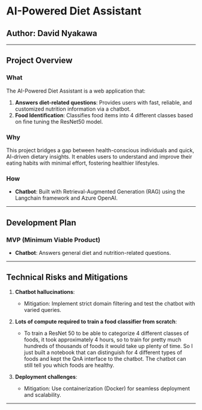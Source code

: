 # AI-Powered Diet Assistant  

## Author: David Nyakawa  

---

## Project Overview  

### What  
The AI-Powered Diet Assistant is a web application that:  
1. **Answers diet-related questions**: Provides users with fast, reliable, and customized nutrition information via a chatbot.  
2. **Food Identification**: Classifies food items into 4 different classes based on fine tuning the ResNet50 model.  

### Why  
This project bridges a gap between health-conscious individuals and quick, AI-driven dietary insights. It enables users to understand and improve their eating habits with minimal effort, fostering healthier lifestyles.  

### How  
- **Chatbot**: Built with Retrieval-Augmented Generation (RAG) using the Langchain framework and Azure OpenAI.  

---

## Development Plan  

### MVP (Minimum Viable Product)  
- **Chatbot**: Answers general diet and nutrition-related questions.  
---

## Technical Risks and Mitigations  

1. **Chatbot hallucinations**:  
   - Mitigation: Implement strict domain filtering and test the chatbot with varied queries.  

2. **Lots of compute required to train a food classifier from scratch**:  
   - To train a ResNet 50 to be able to categorize 4 different classes of foods, it took approximately 4 hours, so to train for pretty much hundreds of thousands of foods it would take up plenty of time. So I just built a notebook that can distinguish for 4 different types of foods and kept the QnA interface to the chatbot. The chatbot can still tell you which foods are healthy. 

3. **Deployment challenges**:  
   - Mitigation: Use containerization (Docker) for seamless deployment and scalability.  

---
